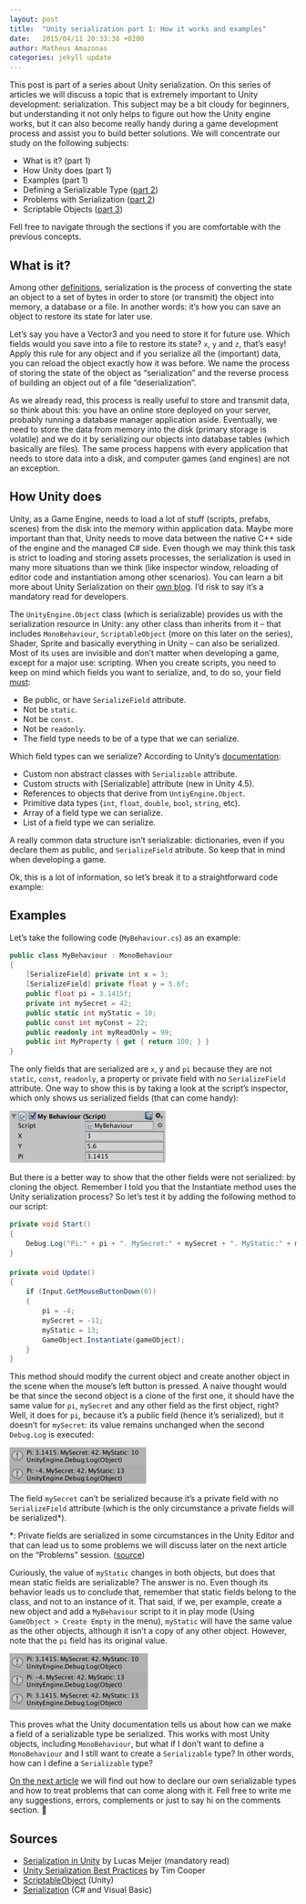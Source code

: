 ```yaml
---
layout: post
title:  "Unity serialization part 1: How it works and examples"
date:   2015/04/11 20:33:38 +0200
author: Matheus Amazonas
categories: jekyll update
---
```

This post is part of a series about Unity serialization.  On this series of articles we will discuss a topic that is extremely  important to Unity development: serialization. This subject may be a bit cloudy for beginners, but understanding it not only helps to figure out how the Unity engine works, but it can also become really handy during a game development process and assist you to build better solutions. We will concentrate our study on the following subjects:

- What is it? (part 1)
- How Unity does (part 1)
- Examples (part 1)
- Defining a Serializable Type ([part 2](unity_serialization_2))
- Problems with Serialization ([part 2](unity_serialization_2))
- Scriptable Objects ([part 3](unity_serialization_3))

Fell free to navigate through the sections if you are comfortable with the previous concepts.

## What is it?

Among other [definitions](https://msdn.microsoft.com/en-us/library/ms233843.aspx), serialization is the process of converting the state an object to a set of bytes in order to store (or transmit) the object into memory, a database or a file. In another words: it’s how you can save an object to restore its state for later use.

Let’s say you have a Vector3 and you need to store it for future use. Which fields would you save into a file to restore its state? `x`, `y` and `z`, that’s easy! Apply this rule for any object and if you serialize all the (important) data, you can reload the object exactly how it was before. We name the process of storing the state of the object as “serialization” and the reverse process of building an object out of a file “deserialization”.

As we already read, this process is really useful to store and transmit data, so think about this: you have an online store deployed on your server, probably running a database manager application aside. Eventually, we need to store the data from memory into the disk (primary storage is volatile) and we do it by serializing our objects into database tables (which basically are files). The same process happens with every application that needs to store data into a disk, and computer games (and engines) are not an exception.

## How Unity does

Unity, as a Game Engine, needs to load a lot of stuff (scripts, prefabs, scenes) from the disk into the memory within application data. Maybe more important than that, Unity needs to move data between the native C++ side of the engine and the managed C# side. Even though we may think this task is strict to loading and storing assets processes, the serialization is used in many more situations than we think (like inspector window, reloading of editor code and instantiation among other scenarios). You can learn a bit more about Unity Serialization on their [own blog](http://blogs.unity3d.com/2014/06/24/serialization-in-unity/). I’d risk to say it’s a mandatory read for developers.

The `UnityEngine.Object` class (which is serializable) provides us with the serialization resource in Unity: any other class than inherits from it – that includes `MonoBehaviour`, `ScriptableObject` (more on this later on the series), Shader, Sprite and basically everything in Unity – can also be serialized. Most of its uses are invisible and don’t matter when developing a game, except for a major use: scripting. When you create scripts, you need to keep on mind which fields you want to serialize, and, to do so, your field [must](http://blogs.unity3d.com/2014/06/24/serialization-in-unity/):

- Be public, or have `SerializeField` attribute.
- Not be `static`.
- Not be `const`.
- Not be `readonly`.
- The field type needs to be of a type that we can serialize.

Which field types can we serialize? According to Unity’s [documentation](http://docs.unity3d.com/Manual/script-Serialization.html):

- Custom non abstract classes with `Serializable` attribute.
- Custom structs with [Serializable] attribute (new in Unity 4.5).
- References to objects that derive from `UntiyEngine.Object`.
- Primitive data types (`int`, `float`, `double`, `bool`, `string`, etc).
- Array of a field type we can serialize.
- List of a field type we can serialize.

A really common data structure isn’t serializable: dictionaries, even if you declare them as public, and `SerializeField` atribute. So keep that in mind when developing a game.

Ok, this is a lot of information, so let’s break it to a straightforward code example:

## Examples

Let’s take the following code (`MyBehaviour.cs`) as an example:

```csharp
public class MyBehaviour : MonoBehaviour
{
	[SerializeField] private int x = 3;
	[SerializeField] private float y = 5.6f;
	public float pi = 3.1415f;
	private int mySecret = 42;
	public static int myStatic = 10;
	public const int myConst = 22;
	public readonly int myReadOnly = 99;
	public int MyProperty { get { return 100; } }
}
```

The only fields that are serialized are `x`, y and `pi` because they are not `static`, `const`, `readonly`, a property or private field with no `SerializeField` attribute. One way to show this is by taking a look at the script’s inspector, which only shows us serialized fields (that can come handy):

![](/assets/images/post3/screen-shot-2015-04-08-at-10-48-08-pm.png)

But there is a better way to show that the other fields were not serialized: by cloning the object. Remember I told you that the Instantiate method uses the Unity serialization process? So let’s test it by adding the following method to our script:

```csharp
private void Start()
{
	Debug.Log("Pi:" + pi + ". MySecret:" + mySecret + ". MyStatic:" + myStatic);
}

private void Update()
{
	if (Input.GetMouseButtonDown(0))
	{
		pi = -4;
		mySecret = -11;
		myStatic = 13;
		GameObject.Instantiate(gameObject);
	}
}
```

This method should modify the current object and create another object in the scene when the mouse’s left button is pressed. A naive thought would be that since the second object is a clone of the first one, it should have the same value for `pi`, `mySecret` and any other field as the first object, right? Well, it does for `pi`, because it’s a public field (hence it’s serialized), but it doesn’t for `mySecret`: its value remains unchanged when the second `Debug.Log` is executed:

![](/assets/images/post3/screen-shot-2016-11-03-at-3-47-32-pm.png)

The field `mySecret` can’t be serialized because it’s a private field with no `SerializeField` attribute (which is the only circumstance a private fields will be serialized\*).

\*: Private fields are serialized in some circumstances in the Unity Editor and that can lead us to some problems we will discuss later on the next article on the “Problems” session. ([source](http://blogs.unity3d.com/2012/10/25/unity-serialization/))

Curiously, the value of `myStatic` changes in both objects, but does that mean static fields are serializable? The answer is no. Even though its behavior leads us to conclude that, remember that static fields belong to the class, and not to an instance of it. That said, if we, per example, create a new object and add a `MyBehaviour` script to it in play mode (Using `GameObject > Create Empty` in the menu), `myStatic` will have the same value as the other objects, although it isn’t a copy of any other object. However, note that the `pi` field has its original value.

![](/assets/images/post3/screen-shot-2016-11-03-at-3-51-03-pm.png)

This proves what the Unity documentation tells us about how can we make a field of a serializable type be serialized. This works with most Unity objects, including `MonoBehaviour`, but what if I don’t want to define a `MonoBehaviour` and I still want to create a `Serializable` type? In other words, how can I define a `Serializable` type?

[On the next article](unity_serialization_2) we will find out how to declare our own serializable types and how to treat problems that can come along with it. Fell free to write me any suggestions, errors, complements or just to say hi on the comments section. 🙂

## Sources

- [Serialization in Unity](http://blogs.unity3d.com/2014/06/24/serialization-in-unity/) by Lucas Meijer (mandatory read)
- [Unity Serialization Best Practices](http://blogs.unity3d.com/2012/10/25/unity-serialization/) by Tim Cooper
- [ScriptableObject](http://docs.unity3d.com/Manual/class-ScriptableObject.html) (Unity)
- [Serialization](https://msdn.microsoft.com/en-us/library/ms233843.aspx) (C# and Visual Basic)
